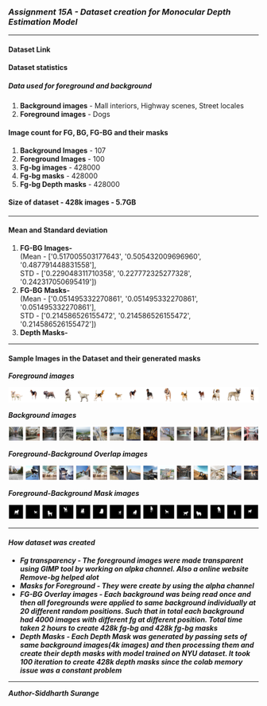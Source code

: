 <h3><i> Assignment 15A - Dataset creation for Monocular Depth Estimation Model </i></h3>
<hr>
<h4> Dataset Link </h4>

<h4> Dataset statistics </h4>
<h5> Data used for foreground and background</h6>
<ol>
  <li><b>Background images</b> - Mall interiors, Highway scenes, Street locales</li>
  <li><b>Foreground images</b> - Dogs</li>
</ol>

<h4> Image count for FG, BG, FG-BG and their masks</h4>
<ol>
  <li><b>Background Images</b> - 107</li>
  <li><b>Foreground Images</b> - 100</li>
  <li><b>Fg-bg images</b> - 428000</li>
  <li><b>Fg-bg masks</b> - 428000</li>
  <li><b>Fg-bg Depth masks</b> - 428000</li>
</ol>

<h4> Size of dataset - 428k images - 5.7GB</h4>

<hr>
<h4> Mean and Standard deviation </h4>
<ol>
  <li><b>FG-BG Images-</b> <br>
    (Mean - ['0.517005503177643', '0.505432009696960', '0.487791448831558'],<br>
     STD -  ['0.229048311710358', '0.227772325277328', '0.242317050695419'])</li>
  <li><b>FG-BG Masks-</b><br>
  (Mean - ['0.051495332270861', '0.051495332270861', '0.051495332270861'],<BR>
   STD  - ['0.214586526155472', '0.214586526155472', '0.214586526155472'])</li>
  <li><b>Depth Masks-</b></li>
</ol>
<hr>
<h4> Sample Images in the Dataset and their generated masks</h4>

<b><i> Foreground images<b>

![img](https://github.com/SID-SURANGE/EVA-4.0/blob/master/Session%2015%20RCNN/Assignment%2015A/Bg_images.png)

<b><i> Background images<b>

![img](https://github.com/SID-SURANGE/EVA-4.0/blob/master/Session%2015%20RCNN/Assignment%2015A/Fg_images.png)

<b><i> Foreground-Background Overlap images<b>

![img](https://github.com/SID-SURANGE/EVA-4.0/blob/master/Session%2015%20RCNN/Assignment%2015A/Fg-bg.png)

<b><i> Foreground-Background Mask images<b>

![img](https://github.com/SID-SURANGE/EVA-4.0/blob/master/Session%2015%20RCNN/Assignment%2015A/Fg-bg-mask.png)

<hr>
<h4> How dataset was created</h4>
<ul>
  <li><b>Fg transparency</b> - The foreground images were made transparent using GIMP tool by working on alpka channel. Also a online website Remove-bg helped alot</li>
  <li><b>Masks for Foreground</b> - They were create by using the alpha channel</li>
  <li><b>FG-BG Overlay images</b> - Each background was being read once and then all foregrounds were applied to same background individually at 20 different random positions. Such that in total each background had 4000 images with different fg at different position. Total time taken 2 hours to create 428k fg-bg and 428k fg-bg masks</li>
  <li><b>Depth Masks</b> -  Each Depth Mask was generated by passing sets of same background images(4k images) and then processing them and create their depth masks with model trained on NYU dataset. It took 100 iteration to create 428k depth masks since the colab memory issue was a constant problem</li>
</ul>

<hr>
Author-Siddharth Surange

